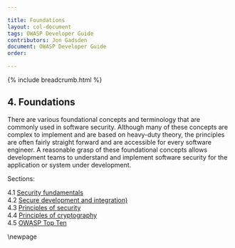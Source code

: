 ```yaml
---

title: Foundations
layout: col-document
tags: OWASP Developer Guide
contributors: Jon Gadsden
document: OWASP Developer Guide
order:

---
```


{% include breadcrumb.html %}

## 4. Foundations

There are various foundational concepts and terminology that are commonly used in software security.
Although many of these concepts are complex to implement and are based on heavy-duty theory,
the principles are often fairly straight forward and are accessible for every software engineer.
A reasonable grasp of these foundational concepts allows development teams to understand and implement
software security for the application or system under development.

Sections:

4.1 [Security fundamentals](#security-fundamentals)  
4.2 [Secure development and integration)](#secure-development-and-integration)  
4.3 [Principles of security](#principles-of-security)  
4.4 [Principles of cryptography](#principles-of-cryptography)  
4.5 [OWASP Top Ten](#owasp-top-ten)  

\newpage

